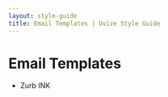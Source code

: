```yaml
---
layout: style-guide
title: Email Templates | Uvize Style Guide
---
```


# Email Templates

- Zurb INK
